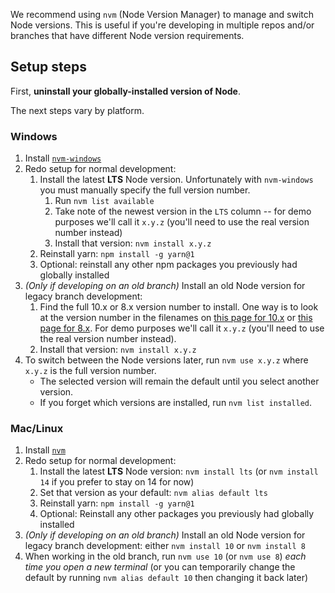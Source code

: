 We recommend using `nvm` (Node Version Manager) to manage and switch Node versions. This is useful if you're developing in multiple repos and/or branches that have different Node version requirements.

## Setup steps

First, **uninstall your globally-installed version of Node**.

The next steps vary by platform.

### Windows

1. Install [`nvm-windows`](https://github.com/coreybutler/nvm-windows)
2. Redo setup for normal development:
   1. Install the latest **LTS** Node version. Unfortunately with `nvm-windows` you must manually specify the full version number.
      1. Run `nvm list available`
      2. Take note of the newest version in the `LTS` column -- for demo purposes we'll call it `x.y.z` (you'll need to use the real version number instead)
      3. Install that version: `nvm install x.y.z`
   2. Reinstall yarn: `npm install -g yarn@1`
   3. Optional: reinstall any other npm packages you previously had globally installed
3. _(Only if developing on an old branch)_ Install an old Node version for legacy branch development:
   1. Find the full 10.x or 8.x version number to install. One way is to look at the version number in the filenames on [this page for 10.x](https://nodejs.org/download/release/latest-v10.x/) or [this page for 8.x](https://nodejs.org/download/release/latest-v8.x/). For demo purposes we'll call it `x.y.z` (you'll need to use the real version number instead).
   2. Install that version: `nvm install x.y.z`
4. To switch between the Node versions later, run `nvm use x.y.z` where `x.y.z` is the full version number.
   - The selected version will remain the default until you select another version.
   - If you forget which versions are installed, run `nvm list installed`.

### Mac/Linux

1. Install [`nvm`](https://github.com/nvm-sh/nvm)
2. Redo setup for normal development:
   1. Install the latest **LTS** Node version: `nvm install lts` (or `nvm install 14` if you prefer to stay on 14 for now)
   2. Set that version as your default: `nvm alias default lts`
   3. Reinstall yarn: `npm install -g yarn@1`
   4. Optional: Reinstall any other packages you previously had globally installed
3. _(Only if developing on an old branch)_ Install an old Node version for legacy branch development: either `nvm install 10` or `nvm install 8`
4. When working in the old branch, run `nvm use 10` (or `nvm use 8`) _each time you open a new terminal_ (or you can temporarily change the default by running `nvm alias default 10` then changing it back later)

